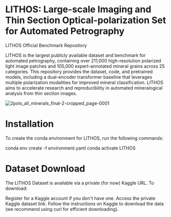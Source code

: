# LITHOS: Large-scale Imaging and Thin Section Optical-polarization Set for Automated Petrography
LITHOS Official Benchmark Repository

LITHOS is the largest publicly available dataset and benchmark for automated petrography, containing over 211,000 high-resolution polarized light image patches and 105,000 expert-annotated mineral grains across 25 categories. This repository provides the dataset, code, and pretrained models, including a dual-encoder transformer baseline that leverages multiple polarization modalities for improved mineral classification. LITHOS aims to accelerate research and reproducibility in automated mineralogical analysis from thin section images.

![2pols_all_minerals_final-2-cropped_page-0001](https://github.com/user-attachments/assets/099ef0c7-517d-45c6-8795-2c500ca50c3f)

# Installation

To create the conda environment for LITHOS, run the following commands:

conda env create -f environment.yaml
conda activate LITHOS

# Dataset Download

The LITHOS Dataset is available via a private (for now) Kaggle URL. To download:

Register for a Kaggle account if you don't have one.
Access the private Kaggle dataset link.
Follow the instructions on Kaggle to download the data (we recommend using curl for efficient downloading).

